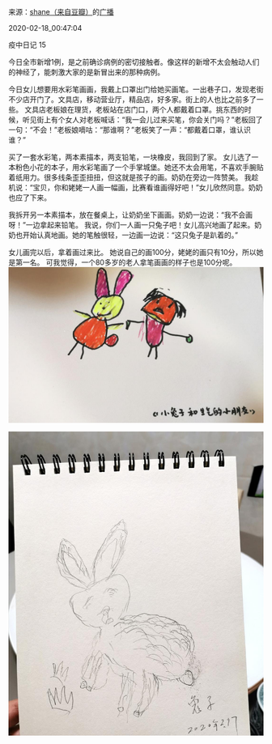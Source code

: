 来源：[shane（来自豆瓣）](https://www.douban.com/people/37164735/)的[广播](https://www.douban.com/people/37164735/status/2818006103/)


2020-02-18_00:47:04


疫中日记 15

今日全市新增1例，是之前确诊病例的密切接触者。像这样的新增不太会触动人们的神经了，能刺激大家的是新冒出来的那种病例。

今日女儿想要用水彩笔画画，我戴上口罩出门给她买画笔。一出巷子口，发现老街不少店开门了。文具店，移动营业厅，精品店，好多家。街上的人也比之前多了一些。
文具店老板娘在理货，老板站在店门口，两个人都戴着口罩。挑东西的时候，听见街上有个女人对老板喊话：“我一会儿过来买笔，你会关门吗？”老板回了一句：“不会！”老板娘嘀咕：“那谁啊？”老板笑了一声：“都戴着口罩，谁认识谁？”

买了一套水彩笔，两本素描本，两支铅笔，一块橡皮，我回到了家。
女儿选了一本粉色小花的本子，用水彩笔画了一个手掌城堡。她还不太会用笔，不喜欢手腕贴着纸用力。很多线条歪歪扭扭，但这就是孩子的画。奶奶在旁边一阵赞美。
我趁机说：“宝贝，你和姥姥一人画一幅画，比赛看谁画得好吧！”女儿欣然同意。奶奶也应了下来。

我拆开另一本素描本，放在餐桌上，让奶奶坐下画画。奶奶一边说：“我不会画呀！”一边拿起来铅笔。
我说，你们一人画一只兔子吧！女儿高兴地画了起来。奶奶也开始认真地画。她的笔触很轻，一边画一边说：“这只兔子是趴着的。”

女儿画完以后，拿着画过来比。
她说自己的画100分，姥姥的画只有10分，所以她是第一名。
可我觉得，一个80多岁的老人拿笔画画的样子也是100分呢。
![](./pic/2020-02-18_00:47:04-shane的广播1.jpg)  

![](./pic/2020-02-18_00:47:04-shane的广播2.jpg)  

